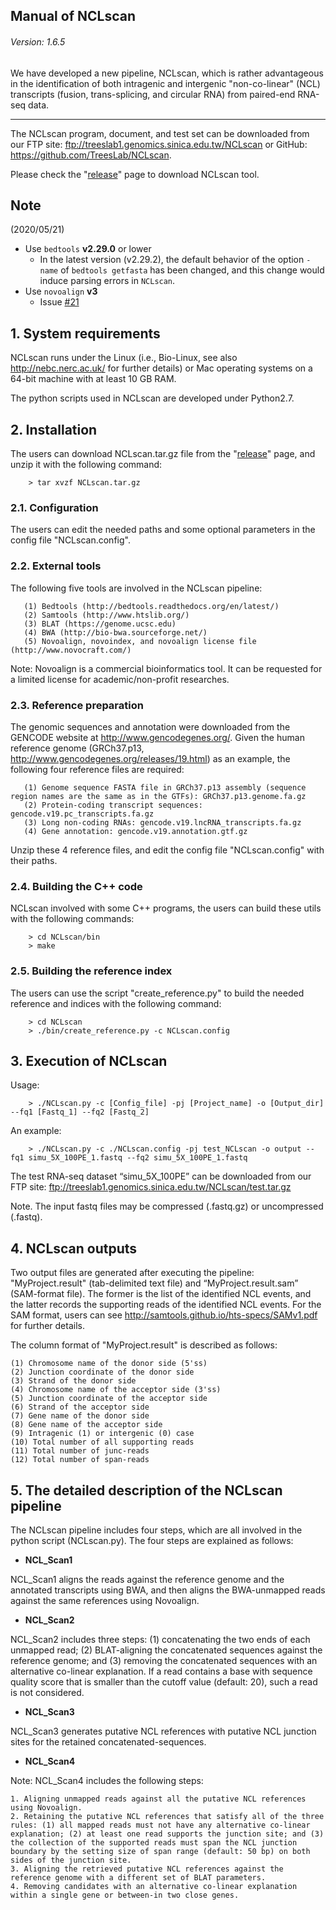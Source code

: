## Manual of NCLscan
###### Version: 1.6.5

We have developed a new pipeline, NCLscan, which is rather advantageous in the identification of both intragenic and intergenic "non-co-linear" (NCL) transcripts (fusion, trans-splicing, and circular RNA) from paired-end RNA-seq data. 

--------------


The NCLscan program, document, and test set can be downloaded from our FTP site: ftp://treeslab1.genomics.sinica.edu.tw/NCLscan or GitHub: https://github.com/TreesLab/NCLscan.

Please check the "[release](https://github.com/TreesLab/NCLscan/releases)" page to download NCLscan tool. 



## Note
(2020/05/21)

- Use `bedtools` **v2.29.0** or lower
  - In the latest version (v2.29.2), the default behavior of the option `-name` of `bedtools getfasta` has been changed, and this change would induce parsing errors in `NCLscan`.
- Use `novoalign` **v3**
  - Issue [#21](https://github.com/TreesLab/NCLscan/issues/21#issuecomment-598612660)


## 1. System requirements

   NCLscan runs under the Linux (i.e., Bio-Linux, see also http://nebc.nerc.ac.uk/ for further details) or Mac operating   systems on a 64-bit machine with at least 10 GB RAM. 

   The python scripts used in NCLscan are developed under Python2.7.

## 2. Installation

   The users can download NCLscan.tar.gz file from the "[release](https://github.com/TreesLab/NCLscan/releases)" page, and unzip it with the following command:
  
        > tar xvzf NCLscan.tar.gz


### 2.1.  Configuration

The users can edit the needed paths and some optional parameters in the config file "NCLscan.config".

### 2.2.  External tools

   The following five tools are involved in the NCLscan pipeline:
```
   (1) Bedtools (http://bedtools.readthedocs.org/en/latest/)
   (2) Samtools (http://www.htslib.org/)
   (3) BLAT (https://genome.ucsc.edu)
   (4) BWA (http://bio-bwa.sourceforge.net/)
   (5) Novoalign, novoindex, and novoalign license file (http://www.novocraft.com/)
```
   
   Note: Novoalign is a commercial bioinformatics tool. It can be requested for a limited license for academic/non-profit       researches.

### 2.3.  Reference preparation
 
The genomic sequences and annotation were downloaded from the GENCODE website at http://www.gencodegenes.org/. Given the   human reference genome (GRCh37.p13, http://www.gencodegenes.org/releases/19.html) as an example, the following four reference files are required:

```
   (1) Genome sequence FASTA file in GRCh37.p13 assembly (sequence region names are the same as in the GTFs): GRCh37.p13.genome.fa.gz
   (2) Protein-coding transcript sequences: gencode.v19.pc_transcripts.fa.gz
   (3) Long non-coding RNAs: gencode.v19.lncRNA_transcripts.fa.gz
   (4) Gene annotation: gencode.v19.annotation.gtf.gz
```
Unzip these 4 reference files, and edit the config file "NCLscan.config" with their paths.

### 2.4.  Building the C++ code

NCLscan involved with some C++ programs, the users can build these utils with the following commands:

        > cd NCLscan/bin
        > make

### 2.5.  Building the reference index

The users can use the script "create_reference.py" to build the needed reference and indices with the following command:

        > cd NCLscan
        > ./bin/create_reference.py -c NCLscan.config

    
## 3. Execution of NCLscan

   Usage:

        > ./NCLscan.py -c [Config_file] -pj [Project_name] -o [Output_dir] --fq1 [Fastq_1] --fq2 [Fastq_2]

   An example:

        > ./NCLscan.py -c ./NCLscan.config -pj test_NCLscan -o output --fq1 simu_5X_100PE_1.fastq --fq2 simu_5X_100PE_1.fastq

The test RNA-seq dataset “simu\_5X\_100PE” can be downloaded from our FTP site: ftp://treeslab1.genomics.sinica.edu.tw/NCLscan/test.tar.gz

Note. The input fastq files may be compressed (.fastq.gz) or uncompressed (.fastq).


## 4. NCLscan outputs

Two output files are generated after executing the pipeline: "MyProject.result" (tab-delimited text file) and “MyProject.result.sam” (SAM-format file). The former is the list of the identified NCL events, and the latter records the supporting reads of the identified NCL events. For the SAM format, users can see http://samtools.github.io/hts-specs/SAMv1.pdf for further details.

The column format of "MyProject.result" is described as follows:
```
(1) Chromosome name of the donor side (5'ss) 
(2) Junction coordinate of the donor side
(3) Strand of the donor side
(4) Chromosome name of the acceptor side (3'ss) 
(5) Junction coordinate of the acceptor side
(6) Strand of the acceptor side
(7) Gene name of the donor side
(8) Gene name of the acceptor side
(9) Intragenic (1) or intergenic (0) case
(10) Total number of all supporting reads
(11) Total number of junc-reads
(12) Total number of span-reads
```


## 5. The detailed description of the NCLscan pipeline
   
The NCLscan pipeline includes four steps, which are all involved in the python script (NCLscan.py). The four steps are explained as follows:

- **NCL_Scan1**

NCL_Scan1 aligns the reads against the reference genome and the annotated transcripts using BWA, and then aligns the BWA-unmapped reads against the same references using Novoalign.
	

- **NCL_Scan2**
   
NCL_Scan2 includes three steps: (1) concatenating the two ends of each unmapped read; (2) BLAT-aligning the concatenated sequences against the reference genome; and (3) removing the concatenated sequences with an alternative co-linear explanation. If a read contains a base with sequence quality score that is smaller than the cutoff value (default: 20), such a read is not considered.


- **NCL_Scan3**

NCL_Scan3 generates putative NCL references with putative NCL junction sites for the retained concatenated-sequences.


- **NCL_Scan4**

Note: NCL_Scan4 includes the following steps: 
```
1. Aligning unmapped reads against all the putative NCL references using Novoalign.
2. Retaining the putative NCL references that satisfy all of the three rules: (1) all mapped reads must not have any alternative co-linear explanation; (2) at least one read supports the junction site; and (3) the collection of the supported reads must span the NCL junction boundary by the setting size of span range (default: 50 bp) on both sides of the junction site.
3. Aligning the retrieved putative NCL references against the reference genome with a different set of BLAT parameters.
4. Removing candidates with an alternative co-linear explanation within a single gene or between-in two close genes.
```

 

